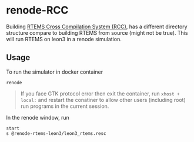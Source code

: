 # renode-RCC
Building [RTEMS Cross Compilation System (RCC)](https://www.gaisler.com/index.php/products/operating-systems/rtems), has a different directory structure compare to building RTEMS from source (might not be true). This will run RTEMS on leon3 in a renode simulation.

## Usage
To run the simulator in docker container
```
renode
```

> If you face GTK protocol error then exit the container, run `xhost + local:` and restart the conatiner to allow other users (including root) run programs in the current session.


In the renode window, run
```
start
s @renode-rtems-leon3/leon3_rtems.resc
```
